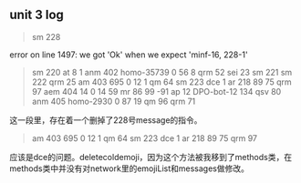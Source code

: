 ## unit 3 log

> sm 228

error on line 1497: we got 'Ok' when we expect 'minf-16, 228-1'

> sm 220
> at 8 1
> anm 402 homo-35739 0 56 8
> qrm 52
> sei 23
> sm 221
> sm 222
> qrm 25
> am 403 695 0 12 1
> qm 64
> sm 223
> dce 1
> ar 218 89 75
> qrm 97
> aem 404 14 0 14 59
> mr 86 99 -91
> ap 12 DPO-bot-12 134
> qsv 80
> anm 405 homo-2930 0 87 19
> qm 96
> qrm 71

这一段里，存在着一个删掉了228号message的指令。

>am 403 695 0 12 1
>qm 64
>sm 223
>dce 1
>ar 218 89 75
>qrm 97

应该是dce的问题。deletecoldemoji，因为这个方法被我移到了methods类，在methods类中并没有对network里的emojiList和messages做修改。